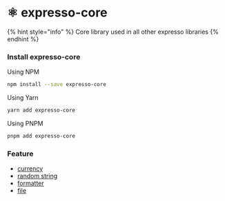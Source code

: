# ⚛ expresso-core

{% hint style="info" %}
Core library used in all other expresso libraries
{% endhint %}

### Install expresso-core

Using NPM

```bash
npm install --save expresso-core
```

Using Yarn

```bash
yarn add expresso-core
```

Using PNPM

```bash
pnpm add expresso-core
```

### Feature

* [currency]([currency.md](https://expresso.masb0ymas.com/expresso-library/expresso-core))
* [random string](random-[string.md](https://expresso.masb0ymas.com/expresso-library/expresso-core))
* [formatter]([formatter.md](https://expresso.masb0ymas.com/expresso-library/expresso-core))
* [file]([file.md](https://expresso.masb0ymas.com/expresso-library/expresso-core))